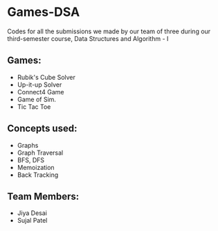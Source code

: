 # Games-DSA
Codes for all the submissions we made by our team of three during our third-semester course, Data Structures and Algorithm - I

## Games:
- Rubik's Cube Solver
- Up-it-up Solver
- Connect4 Game
- Game of Sim.
- Tic Tac Toe

## Concepts used:
- Graphs
- Graph Traversal
- BFS, DFS
- Memoization
- Back Tracking

## Team Members:
- Jiya Desai
- Sujal Patel
